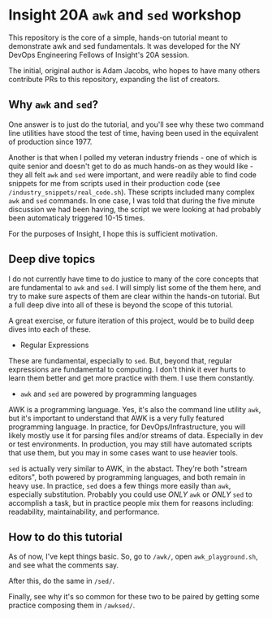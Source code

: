 # Insight 20A `awk` and `sed` workshop

This repository is the core of a simple, hands-on tutorial meant to demonstrate awk and sed fundamentals.  It was developed for the NY DevOps Engineering Fellows of Insight's 20A session.

The initial, original author is Adam Jacobs, who hopes to have many others contribute PRs to this repository, expanding the list of creators.

## Why `awk` and `sed`?

One answer is to just do the tutorial, and you'll see why these two command line utilities have stood the test of time, having been used in the equivalent of production since 1977.

Another is that when I polled my veteran industry friends - one of which is quite senior and doesn't get to do as much hands-on as they would like - they all felt `awk` and `sed` were important, and were readily able to find code snippets for me from scripts used in their production code (see `/industry_snippets/real_code.sh`).  These scripts included many complex `awk` and `sed` commands.  In one case, I was told that during the five minute discussion we had been having, the script we were looking at had probably been automaticaly triggered 10-15 times.

For the purposes of Insight, I hope this is sufficient motivation.

## Deep dive topics

I do not currently have time to do justice to many of the core concepts that are fundamental to `awk` and `sed`.  I will simply list some of the them here, and try to make sure aspects of them are clear within the hands-on tutorial.  But a full deep dive into all of these is beyond the scope of this tutorial.

A great exercise, or future iteration of this project, would be to build deep dives into each of these.

+ Regular Expressions

These are fundamental, especially to `sed`.  But, beyond that, regular expressions are fundamental to computing.  I don't think it ever hurts to learn them better and get more practice with them.  I use them constantly.

+ `awk` and `sed` are powered by programming languages 

AWK is a programming language.  Yes, it's also the command line utility `awk`, but it's important to understand that AWK is a very fully featured programming language.  In practice, for DevOps/Infrastructure, you will likely mostly use it for parsing files and/or streams of data.  Especially in dev or test environments.  In production, you may still have automated scripts that use them, but you may in some cases want to use heavier tools.

`sed` is actually very similar to AWK, in the abstact.  They're both "stream editors", both powered by programming languages, and both remain in heavy use.  In practice, `sed` does a few things more easily than `awk`, especially substitution.  Probably you could use _ONLY_ `awk` or _ONLY_ `sed` to accomplish a task, but in practice people mix them for reasons including: readability, maintainability, and performance.


## How to do this tutorial

As of now, I've kept things basic.  So, go to `/awk/`, open `awk_playground.sh`, and see what the comments say.

After this, do the same in `/sed/`.

Finally, see why it's so common for these two to be paired by getting some practice composing them in `/awksed/`.